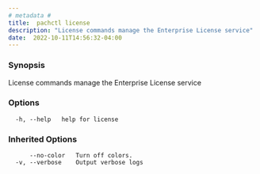```yaml
---
# metadata # 
title:  pachctl license
description: "License commands manage the Enterprise License service"
date:  2022-10-11T14:56:32-04:00
---
```


### Synopsis

License commands manage the Enterprise License service

### Options

```
  -h, --help   help for license
```

### Inherited Options

```
      --no-color   Turn off colors.
  -v, --verbose    Output verbose logs
```

